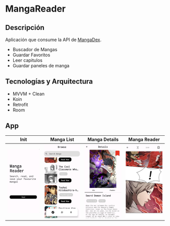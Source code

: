 # MangaReader

## Descripción
Aplicación que consume la API de [MangaDex](https://api.mangadex.org/docs/).
- Buscador de Mangas
- Guardar Favoritos
- Leer capitulos
- Guardar paneles de manga


## Tecnologías y Arquitectura
- MVVM + Clean
- Koin
- Retrofit
- Room

## App
  Init           |  Manga List | Manga Details | Manga Reader
:-------------------------:|:-------------------------:|:-------------------------:|:-------------------------:
<img src="https://github.com/RubenPardo/MangaReader/blob/main/init.png" alt="drawing" width="200"/> | <img src="https://github.com/RubenPardo/MangaReader/blob/main/list.png" alt="drawing" width="200"/>| <img src="https://github.com/RubenPardo/MangaReader/blob/main/details.png" alt="drawing" width="200"/>| <img src="https://github.com/RubenPardo/MangaReader/blob/main/reader.png" alt="drawing" width="200"/>
